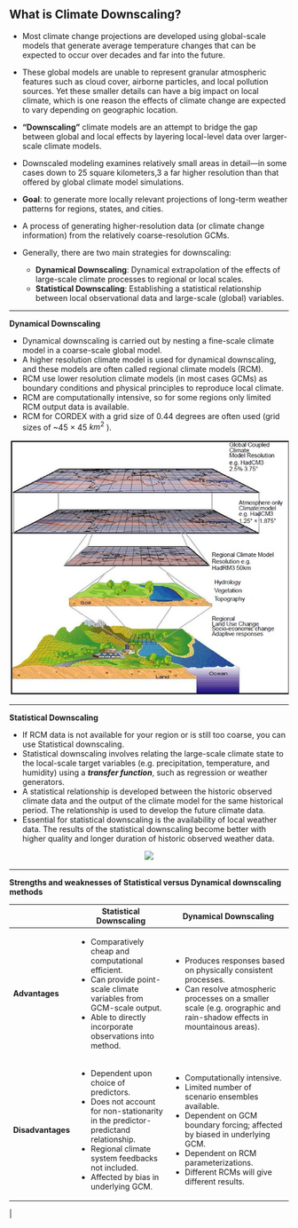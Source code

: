 ## What is Climate Downscaling?

- Most climate change projections are developed using global-scale models that generate average temperature changes that can be expected to occur over decades and far into the future.
- These global models are unable to represent granular atmospheric features such as cloud cover, airborne particles, and local pollution sources. Yet these smaller details can have a big impact on local climate, which is one reason the effects of climate change are expected to vary depending on geographic location.
- **“Downscaling”** climate models are an attempt to bridge the gap between global and local effects by layering local-level data over larger-scale climate models.
- Downscaled modeling examines relatively small areas in detail—in some cases down to 25 square kilometers,3 a far higher resolution than that offered by global climate model simulations.
- **Goal**: to generate more locally relevant projections of long-term weather patterns for regions, states, and cities.

- A process of generating higher-resolution data (or climate change information) from the relatively coarse-resolution GCMs.
- Generally, there are two main strategies for downscaling:  
  - **Dynamical Downscaling**: Dynamical extrapolation of the effects of large-scale climate processes to regional or local scales.
  - **Statistical Downscaling**: Establishing a statistical relationship between local observational data and large-scale (global) variables.


---

**Dynamical Downscaling** 

- Dynamical downscaling is carried out by nesting a fine-scale climate model in a coarse-scale global model.
- A higher resolution climate model is used for dynamical downscaling, and these models are often called regional climate models (RCM).
-  RCM use lower resolution climate models (in most cases GCMs) as boundary conditions and physical principles to reproduce local climate. 
-  RCM are computationally intensive, so for some regions only limited RCM output data is available. 
-  RCM for CORDEX with a grid size of 0.44 degrees are often used (grid sizes of ~45 $\times$ 45 $km^2$
).

<div align=center>
<img width=\textwidth src="./_media/dyn_down.jpg"/>
</div>


---

**Statistical Downscaling**
- If RCM data is not available for your region or is still too coarse, you can use Statistical downscaling.
- Statistical downscaling involves relating the large-scale climate state to the local-scale target variables (e.g. precipitation, temperature, and humidity) using a ***transfer function***, such as regression or weather generators. 
- A statistical relationship is developed between the historic observed climate data and the output of the climate model for the same historical period. The relationship is used to develop the future climate data.
- Essential for statistical downscaling is the availability of local weather data. The results of
the statistical downscaling become better with higher quality and longer duration of historic observed weather data. 


<div align=center>
<img width=\textwidth src="https://bookdown.org/floriandierickx/bookdown-demo/figures/statistical-downscaling-theory.png"/>
</div>


---
**Strengths and weaknesses of Statistical versus Dynamical downscaling methods**

|  | **Statistical Downscaling** | **Dynamical Downscaling** |
|---|---|---|
| **Advantages** | <ul> <li>Comparatively cheap and computational efficient.</li> <li>Can provide point-scale climate variables from GCM-scale output.</li> <li>Able to directly incorporate observations into method.</li> </ul> | <ul> <li>Produces responses based on physically consistent processes.</li> <li>Can resolve atmospheric processes on a smaller scale (e.g. orographic and rain-shadow effects in mountainous areas).</li> </ul> |
| **Disadvantages** | <ul> <li>Dependent upon choice of predictors.</li> <li>Does not account for non-stationarity in the predictor-predictand relationship.</li> <li>Regional climate system feedbacks not included.</li> <li>Affected by bias in underlying GCM.</li> </ul> | <ul> <li>Computationally intensive.</li> <li>Limited number of scenario ensembles available.</li> <li>Dependent on GCM boundary forcing; affected by biased in underlying GCM.</li> <li>Dependent on RCM parameterizations.</li> <li>Different RCMs will give different results.</li> </ul>
 |


